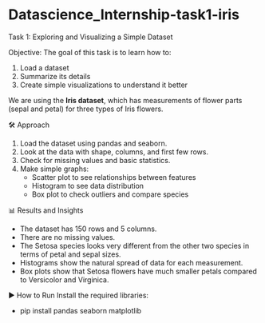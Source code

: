 # Datascience_Internship-task1-iris
Task 1: Exploring and Visualizing a Simple Dataset

Objective:
The goal of this task is to learn how to:
1. Load a dataset
2. Summarize its details
3. Create simple visualizations to understand it better

We are using the **Iris dataset**, which has measurements of flower parts (sepal and petal) for three types of Iris flowers.

🛠 Approach
1. Load the dataset using pandas and seaborn.  
2. Look at the data with shape, columns, and first few rows.  
3. Check for missing values and basic statistics.  
4. Make simple graphs:
   * Scatter plot to see relationships between features  
   * Histogram to see data distribution  
   * Box plot to check outliers and compare species  

📊 Results and Insights
* The dataset has 150 rows and 5 columns.  
* There are no missing values.  
* The Setosa species looks very different from the other two species in terms of petal and sepal sizes.  
* Histograms show the natural spread of data for each measurement.  
* Box plots show that Setosa flowers have much smaller petals compared to Versicolor and Virginica.  

▶️ How to Run
 Install the required libraries:
  * pip install pandas seaborn matplotlib
